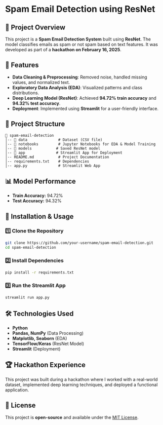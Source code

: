 # Spam Email Detection using ResNet

## 🚀 Project Overview
This project is a **Spam Email Detection System** built using **ResNet**. The model classifies emails as spam or not spam based on text features. It was developed as part of a **hackathon on February 16, 2025**.

## 📌 Features
- **Data Cleaning & Preprocessing**: Removed noise, handled missing values, and normalized text.
- **Exploratory Data Analysis (EDA)**: Visualized patterns and class distributions.
- **Deep Learning Model (ResNet)**: Achieved **94.72% train accuracy** and **94.32% test accuracy**.
- **Deployment**: Implemented using **Streamlit** for a user-friendly interface.

## 📂 Project Structure
```
📁 spam-email-detection
│-- 📂 data              # Dataset (CSV file)
│-- 📂 notebooks         # Jupyter Notebooks for EDA & Model Training
│-- 📂 models           # Saved ResNet model
│-- 📂 app              # Streamlit App for Deployment
│-- README.md           # Project Documentation
│-- requirements.txt    # Dependencies
│-- app.py              # Streamlit Web App
```

## 📊 Model Performance
- **Train Accuracy:** 94.72%
- **Test Accuracy:** 94.32%

## 🚀 Installation & Usage
### 1️⃣ Clone the Repository
```bash
git clone https://github.com/your-username/spam-email-detection.git
cd spam-email-detection
```

### 2️⃣ Install Dependencies
```bash
pip install -r requirements.txt
```

### 3️⃣ Run the Streamlit App
```bash
streamlit run app.py
```

## 🛠 Technologies Used
- **Python**
- **Pandas, NumPy** (Data Processing)
- **Matplotlib, Seaborn** (EDA)
- **TensorFlow/Keras** (ResNet Model)
- **Streamlit** (Deployment)

## 🏆 Hackathon Experience
This project was built during a hackathon where I worked with a real-world dataset, implemented deep learning techniques, and deployed a functional application.

## 📜 License
This project is **open-source** and available under the [MIT License](LICENSE).
